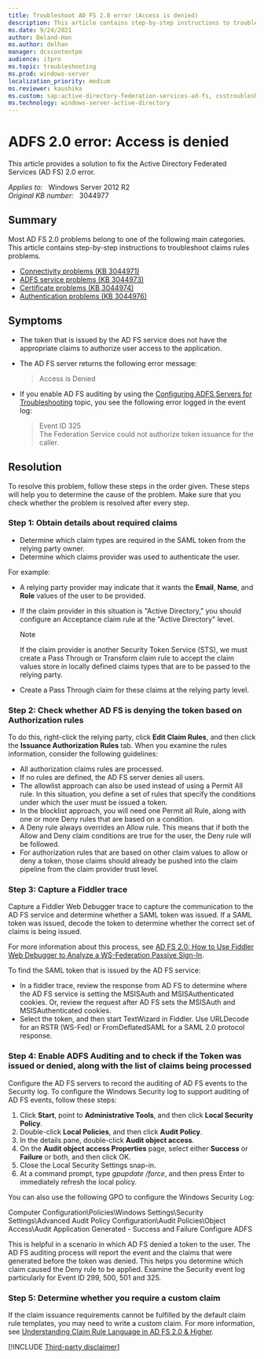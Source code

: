 ```yaml
---
title: Troubleshoot AD FS 2.0 error (Access is denied)
description: This article contains step-by-step instructions to troubleshoot claims rules problems.
ms.date: 9/24/2021
author: Deland-Han
ms.author: delhan
manager: dcscontentpm
audience: itpro
ms.topic: troubleshooting
ms.prod: windows-server
localization_priority: medium
ms.reviewer: kaushika
ms.custom: sap:active-directory-federation-services-ad-fs, csstroubleshoot
ms.technology: windows-server-active-directory
---
```

# ADFS 2.0 error: Access is denied

This article provides a solution to fix the Active Directory Federated Services (AD FS) 2.0 error.

_Applies to:_ &nbsp; Windows Server 2012 R2  
_Original KB number:_ &nbsp; 3044977

## Summary

Most AD FS 2.0 problems belong to one of the following main categories. This article contains step-by-step instructions to troubleshoot claims rules problems.

- [Connectivity problems (KB 3044971)](this-page-cant-displayed.md)  
- [ADFS service problems (KB 3044973)](adfs-2-service-fails-to-start.md)  
- [Certificate problems (KB 3044974)](adfs-2-certificate-error-build-chain.md)  
- [Authentication problems (KB 3044976)](adfs-error-401-requested-resource-requires-authentication.md)  

## Symptoms

- The token that is issued by the AD FS service does not have the appropriate claims to authorize user access to the application.
- The AD FS server returns the following error message:

    > Access is Denied

- If you enable AD FS auditing by using the [Configuring ADFS Servers for Troubleshooting](/previous-versions/windows/it-pro/windows-server-2003/cc738766(v=ws.10)) topic, you see the following error logged in the event log:

    > Event ID 325  
    > The Federation Service could not authorize token issuance for the caller.

## Resolution

To resolve this problem, follow these steps in the order given. These steps will help you to determine the cause of the problem. Make sure that you check whether the problem is resolved after every step.

### Step 1: Obtain details about required claims

- Determine which claim types are required in the SAML token from the relying party owner.
- Determine which claims provider was used to authenticate the user.

For example:  

- A relying party provider may indicate that it wants the **Email**, **Name**, and **Role**  values of the user to be provided.
- If the claim provider in this situation is "Active Directory," you should configure an Acceptance claim rule at the "Active Directory" level.

    > [!NOTE]
    > If the claim provider is another Security Token Service (STS), we must create a Pass Through or Transform claim rule to accept the claim values store in locally defined claims types that are to be passed to the relying party.
- Create a Pass Through claim for these claims at the relying party level.

### Step 2: Check whether AD FS is denying the token based on Authorization rules

To do this, right-click the relying party, click **Edit Claim Rules**, and then click the **Issuance Authorization Rules** tab. When you examine the rules information, consider the following guidelines:  

- All authorization claims rules are processed.
- If no rules are defined, the AD FS server denies all users.
- The allowlist approach can also be used instead of using a Permit All rule. In this situation, you define a set of rules that specify the conditions under which the user must be issued a token.
- In the blocklist approach, you will need one Permit all Rule, along with one or more Deny rules that are based on a condition.
- A Deny rule always overrides an Allow rule. This means that if both the Allow and Deny claim conditions are true for the user, the Deny rule will be followed.
- For authorization rules that are based on other claim values to allow or deny a token, those claims should already be pushed into the claim pipeline from the claim provider trust level.

### Step 3: Capture a Fiddler trace

Capture a Fiddler Web Debugger trace to capture the communication to the AD FS service and determine whether a SAML token was issued. If a SAML token was issued, decode the token to determine whether the correct set of claims is being issued.

For more information about this process, see [AD FS 2.0: How to Use Fiddler Web Debugger to Analyze a WS-Federation Passive Sign-In](https://social.technet.microsoft.com/wiki/contents/articles/3286.ad-fs-2-0-how-to-use-fiddler-web-debugger-to-analyze-a-ws-federation-passive-sign-in.aspx).

To find the SAML token that is issued by the AD FS service:  

- In a fiddler trace, review the response from AD FS to determine where the AD FS service is setting the MSISAuth and MSISAuthenticated cookies. Or, review the request after AD FS sets the MSISAuth and MSISAuthenticated cookies.
- Select the token, and then start TextWizard in Fiddler. Use URLDecode for an RSTR (WS-Fed) or FromDeflatedSAML for a SAML 2.0 protocol response.

### Step 4: Enable ADFS Auditing and to check if the Token was issued or denied, along with the list of claims being processed

Configure the AD FS servers to record the auditing of AD FS events to the Security log. To configure the Windows Security log to support auditing of AD FS events, follow these steps:  

1. Click **Start**, point to **Administrative Tools**, and then click **Local Security Policy**.
2. Double-click **Local Policies**, and then click **Audit Policy**.
3. In the details pane, double-click **Audit object access**.
4. On the **Audit object access Properties** page, select either **Success** or **Failure** or both, and then click OK.
5. Close the Local Security Settings snap-in.
6. At a command prompt, type *gpupdate /force*, and then press Enter to immediately refresh the local policy.  

You can also use the following GPO to configure the Windows Security Log:

Computer Configuration\Policies\Windows Settings\Security Settings\Advanced Audit Policy Configuration\Audit Policies\Object Access\Audit Application Generated - Success and Failure Configure ADFS  

This is helpful in a scenario in which AD FS denied a token to the user. The AD FS auditing process will report the event and the claims that were generated before the token was denied. This helps you determine which claim caused the Deny rule to be applied. Examine the Security event log particularly for Event ID 299, 500, 501 and 325.  

### Step 5: Determine whether you require a custom claim

If the claim issuance requirements cannot be fulfilled by the default claim rule templates, you may need to write a custom claim. For more information, see [Understanding Claim Rule Language in AD FS 2.0 & Higher](https://social.technet.microsoft.com/wiki/contents/articles/4792.understanding-claim-rule-language-in-ad-fs-2-0-higher.aspx).

[!INCLUDE [Third-party disclaimer](../../includes/third-party-disclaimer.md)]
